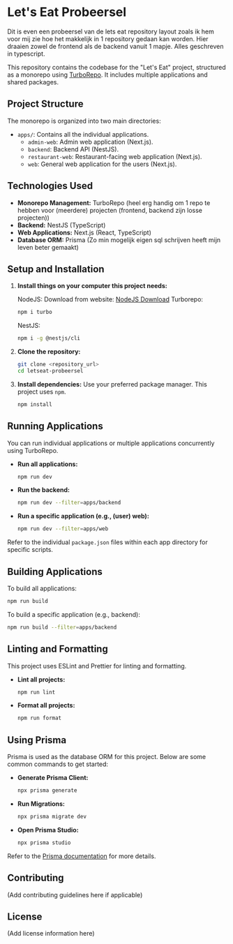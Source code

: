 # Let's Eat Probeersel
Dit is even een probeersel van de lets eat repository layout zoals ik hem voor mij zie hoe het makkelijk in 1 repository gedaan kan worden. Hier draaien zowel de frontend als de backend vanuit 1 mapje. Alles geschreven in typescript.


This repository contains the codebase for the "Let's Eat" project, structured as a monorepo using [TurboRepo](https://turbo.build/). It includes multiple applications and shared packages.

## Project Structure

The monorepo is organized into two main directories:

-   `apps/`: Contains all the individual applications.
    -   `admin-web`: Admin web application (Next.js).
    -   `backend`: Backend API (NestJS).
    -   `restaurant-web`: Restaurant-facing web application (Next.js).
    -   `web`: General web application for the users (Next.js).


## Technologies Used

-   **Monorepo Management:** TurboRepo (heel erg handig om 1 repo te hebben voor (meerdere) projecten (frontend, backend zijn losse projecten))
-   **Backend:** NestJS (TypeScript)
-   **Web Applications:** Next.js (React, TypeScript)
-   **Database ORM:** Prisma (Zo min mogelijk eigen sql schrijven heeft mijn leven beter gemaakt)

## Setup and Installation

1.  **Install things on your computer this project needs:**

    NodeJS:
    Download from website:
    [NodeJS Download](https://nodejs.org/en/download)
    Turborepo:
    ```bash
    npm i turbo
    ```
    NestJS:
    ```bash
    npm i -g @nestjs/cli
    ```
2.  **Clone the repository:**
    ```bash
    git clone <repository_url>
    cd letseat-probeersel
    ```
3.  **Install dependencies:**
    Use your preferred package manager. This project uses `npm`.
    ```bash
    npm install
    ```

## Running Applications

You can run individual applications or multiple applications concurrently using TurboRepo.

-   **Run all applications:**
    ```bash
    npm run dev
    ```
-   **Run the backend:**
    ```bash
    npm run dev --filter=apps/backend
    ```
-   **Run a specific application (e.g., (user) web):**
    ```bash
    npm run dev --filter=apps/web
    ```

Refer to the individual `package.json` files within each app directory for specific scripts.

## Building Applications

To build all applications:

```bash
npm run build
```

To build a specific application (e.g., backend):

```bash
npm run build --filter=apps/backend
```

## Linting and Formatting

This project uses ESLint and Prettier for linting and formatting.

-   **Lint all projects:**
    ```bash
    npm run lint
    ```
-   **Format all projects:**
    ```bash
    npm run format
    ```

## Using Prisma

Prisma is used as the database ORM for this project. Below are some common commands to get started:

-   **Generate Prisma Client:**
    ```bash
    npx prisma generate
    ```

-   **Run Migrations:**
    ```bash
    npx prisma migrate dev
    ```

-   **Open Prisma Studio:**
    ```bash
    npx prisma studio
    ```

Refer to the [Prisma documentation](https://www.prisma.io/docs) for more details.

## Contributing

(Add contributing guidelines here if applicable)

## License

(Add license information here)